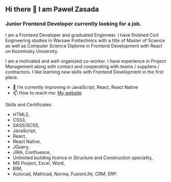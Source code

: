 ## Hi there 👋 I am Paweł Zasada
### Junior Frontend Developer currently looking for a job.

I am a Frontend Developer and graduated Enginneer. I have finished Civil Engineering studies in Warsaw Politechnics with a title of Master of Science as well as Computer Science Diploma in Frontend Development with React on Kozminsky University. 

I am a motivated and well-organized co-worker. I have experience in Project Management along with contact and cooperating with teams / suppliers / contractors. I like learning new skills with Frontend Development in the first place.

- 🌱 I’m currently improving in JavaScript, React, React Native
- 📫 How to reach me: [My website](https://zasada94.github.io/PaulsPortfolio/)

Skills and Certificates:
- HTML5,
- CSS3,
- SASS/SCSS,
- JavaScript,
- React,
- React Native,
- JQuery,
- JIRA, Confluence,
- Unlimited building licence in Structure and Construction speciality,
- MS Project, Excel, Word,
- BIM,
- Autocad, Mathcad, Norma, FusionLife, CRM, ERP.


